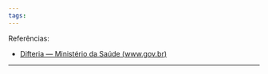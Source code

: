 ```yaml
---
tags:
---
```

Referências: 
* [Difteria — Ministério da Saúde (www.gov.br)](https://www.gov.br/saude/pt-br/assuntos/saude-de-a-a-z/d/difteria)
---




[^1]: 
[^2]: 
